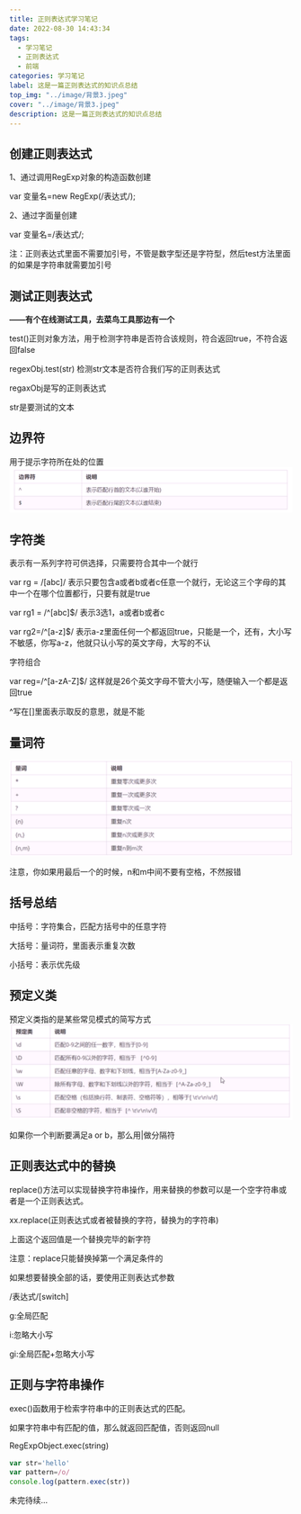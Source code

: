 ```yaml
---
title: 正则表达式学习笔记
date: 2022-08-30 14:43:34
tags: 
  - 学习笔记
  - 正则表达式
  - 前端
categories: 学习笔记
label: 这是一篇正则表达式的知识点总结
top_img: "../image/背景3.jpeg"
cover: "../image/背景3.jpeg"
description: 这是一篇正则表达式的知识点总结
---
```


## 创建正则表达式

1、通过调用RegExp对象的构造函数创建

var 变量名=new RegExp(/表达式/);

2、通过字面量创建

var 变量名=/表达式/;

注：正则表达式里面不需要加引号，不管是数字型还是字符型，然后test方法里面的如果是字符串就需要加引号

## 测试正则表达式

**——有个在线测试工具，去菜鸟工具那边有一个**

test()正则对象方法，用于检测字符串是否符合该规则，符合返回true，不符合返回false

regexObj.test(str)   检测str文本是否符合我们写的正则表达式

regaxObj是写的正则表达式

str是要测试的文本

## 边界符

用于提示字符所在处的位置
![边界符](../image/img01.jpg)

## 字符类

表示有一系列字符可供选择，只需要符合其中一个就行

var rg = /[abc]/   表示只要包含a或者b或者c任意一个就行，无论这三个字母的其中一个在哪个位置都行，只要有就是true

var rg1 = /^[abc]$/ 表示3选1，a或者b或者c

var rg2=/^[a-z]$/ 表示a-z里面任何一个都返回true，只能是一个，还有，大小写不敏感，你写a-z，他就只认小写的英文字母，大写的不认

字符组合

var reg=/^[a-zA-Z]$/  这样就是26个英文字母不管大小写，随便输入一个都是返回true

^写在[]里面表示取反的意思，就是不能

## 量词符

![量词符](../image/img02.png)

注意，你如果用最后一个的时候，n和m中间不要有空格，不然报错

## 括号总结

中括号：字符集合，匹配方括号中的任意字符

大括号：量词符，里面表示重复次数

小括号：表示优先级

## 预定义类

预定义类指的是某些常见模式的简写方式
![预定义类](../image/img03.png)

如果你一个判断要满足a or b，那么用|做分隔符

## 正则表达式中的替换

replace()方法可以实现替换字符串操作，用来替换的参数可以是一个空字符串或者是一个正则表达式。

xx.replace(正则表达式或者被替换的字符，替换为的字符串)

上面这个返回值是一个替换完毕的新字符

注意：replace只能替换掉第一个满足条件的

如果想要替换全部的话，要使用正则表达式参数

/表达式/[switch]

g:全局匹配

i:忽略大小写

gi:全局匹配+忽略大小写

## 正则与字符串操作

exec()函数用于检索字符串中的正则表达式的匹配。

如果字符串中有匹配的值，那么就返回匹配值，否则返回null

RegExpObject.exec(string)

```js
var str='hello'
var pattern=/o/
console.log(pattern.exec(str))
```
未完待续...